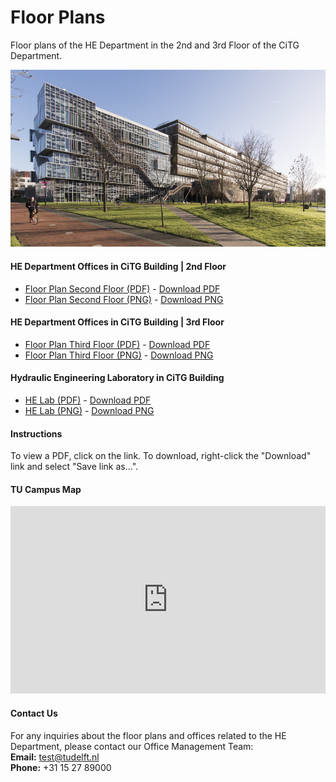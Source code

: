 # Floor Plans

Floor plans of the HE Department in the 2nd and 3rd Floor of the CiTG Department.

![CiTG Building](../figures/citg_building.jpg)


#### HE Department Offices in CiTG Building | 2nd Floor 

- [Floor Plan Second Floor (PDF)](../pdfs/2nd_floor.pdf) - [Download PDF](../pdfs/2nd_floor.pdf)
- [Floor Plan Second Floor (PNG)](../figures/2nd_floor.png) - [Download PNG](../figures/2nd_floor.png)

#### HE Department Offices in CiTG Building | 3rd Floor 

- [Floor Plan Third Floor (PDF)](../pdfs/3rd_floor.pdf) - [Download PDF](../pdfs/3rd_floor.pdf)
- [Floor Plan Third Floor (PNG)](../figures/3rd_floor.png) - [Download PNG](../figures/3rd_floor.png)

#### Hydraulic Engineering Laboratory in CiTG Building

- [HE Lab (PDF)](../pdfs/waterlab.pdf) - [Download PDF](../pdfs/waterlab.pdf)
- [HE Lab (PNG)](../figures/waterlab.png) - [Download PNG](../figures/waterlab.png)

#### Instructions

To view a PDF, click on the link. To download, right-click the "Download" link and select "Save link as...".

#### TU Campus Map

<iframe src="https://map.tudelftcampus.nl/nl/" width="100%" height="300px" frameborder="0" allowfullscreen></iframe>


#### Contact Us

For any inquiries about the floor plans and offices related to the HE Department, please contact our Office Management Team:  
**Email:** [test@tudelft.nl](mailto:test@tudelft.nl)  
**Phone:** +31 15 27 89000
